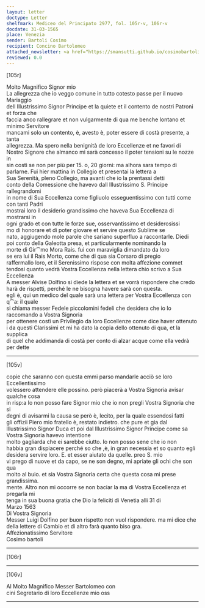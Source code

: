 ```yaml
---
layout: letter
doctype: Letter
shelfmark: Mediceo del Principato 2977, fol. 105r-v, 106r-v
docdate: 31-03-1565
place: Venezia
sender: Bartoli Cosimo
recipient: Concino Bartolomeo
attached_newsletter: <a href="https://smansutti.github.io/cosimobartoli/texts/3079_074/">3079_074</a>
reviewed: 0.0
---
```


[105r]  
  
  
Molto Magnifico Signor mio  
La allegrezza che io veggo comune in tutto cotesto passe per il nuovo Mariaggio  
dell Illustrissimo Signor Principe et la quiete et il contento de nostri Patroni et forza che  
faccia anco rallegrare et non vulgarmente di qua me benche lontano et minimo Servitore  
mancami solo un contento, è, avesto è, poter essere di costà presente, a tanta  
allegrezza. Ma spero nella benignità de loro Eccellenze et ne favori di  
Nostro Signore che almanco mi sarà concesso il poter tensioni su le nozze in  
sin costì se non per più per 15. o, 20 giorni: ma alhora sara tempo di  
parlarne. Fui hier mattina in Collegio et presentai la lettera a  
Sua Serenità, pleno Collegio, ma avanti che io la prentassi detti  
conto della Comessione che havevo dall Illustrissimo S. Principe rallegrandomi  
in nome di Sua Eccellenza come figliuolo esseguentissimo con tutti come con tanti Padri  
mostrai loro il desiderio grandissimo che haveva Sua Eccellenza di mostrarsi in  
ogni grado et con tutte le forze sue, osservantissimo et desiderosissi  
mo di honorare et di poter giovare et servire questo Sublime se  
nato, aggiugendo mole parole che sariano superfluo a raccontarle. Diedi  
poi conto della Galeotta presa, et particularmente nominando la  
morte di Gir⁀mo Mora Rais. fui con maraviglia dimandato da loro  
se era lui il Rais Morto, come che di qua sia Corsaro di pregio  
raffermallo loro, et il Serenissimo rispose con molta affezione commet  
tendosi quanto vedrà Vostra Eccellenza nella lettera chio scrivo a Sua Eccellenza  
A messer Alvise Dolfino si diede la lettera et se vorrà rispondere che credo  
harà de rispetti, perché le ne bisogna havere sarà con questa.  
egli è, qui un medico del quale sarà una lettera per Vostra Eccellenza con q⁀a: il quale  
si chiama messer Fedele piccolomini fedeli che desidera che io lo raccomando a Vostra Signoria  
per ottenere costì un Privilegio da loro Eccellenze come dice haver ottenuto  
i da questi Clarissimi et mi ha dato la copia dello ottenuto di qua, et la supplica  
di quel che addimanda di costà per conto di alzar acque come ella vedrà per dette  
  
---  

[105v]  
  
  
copie che saranno con questa emmi parso mandarle acciò se loro Eccellentissimo  
volessero attendere elle possino. però piacerà a Vostra Signoria avisar qualche cosa  
in risp:a Io non posso fare Signor mio che io non pregli Vostra Signoria che si  
degni di avisarmi la causa se però è, lecito, per la quale essendosi fatti  
gli offizii Piero mio fratello è, restato indietro. che pure et gia dal  
Illustrissimo Signor Duca et poi dal Illustrissimo Signor Principe come sa Vostra Signoria havevo intentione  
molto gagliarda che ei sarebbe ciutto. Io non posso sene che io non  
habbia gran dispiacere perché so che ,è, in gran necessia et so quanto egli  
desidera servire loro. E. et esser aiutato da quelle. preo S. mio  
vi prego di nuove et da capo, se ne son degno, mi apriate gli ochi che son qua  
molto al buio. et sia Vostra Signoria certa che questa cosa mi prese grandissima.  
mente. Altro non mi occorre se non baciar la ma di Vostra Eccellenza et pregarla mi  
tenga in sua buona gratia che Dio la feliciti di Venetia alli 31 di  
Marzo 1563  
Di Vostra Signoria  
Messer Luigi Dolfino per buon rispetto non vuol rispondere. ma mi dice che  
della lettere di Cambio et di altro farà quanto biso gra.  
Affezionatissimo Servitore  
Cosimo bartoli  
  
---  

[106r]  
  
  
  
---  

[106v]  
  
  
Al Molto Magnifico Messer Bartolomeo con  
cini Segretario di loro Eccellenze mio oss  
  
---  

